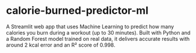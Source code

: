 # calorie-burned-predictor-ml
A Streamlit web app that uses Machine Learning to predict how many calories you burn during a workout (up to 30 minutes). Built with Python and a Random Forest model trained on real data, it delivers accurate results with around 2 kcal error and an R² score of 0.998.

